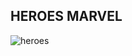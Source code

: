 ## HEROES MARVEL

 ![heroes](https://phantom-marca.unidadeditorial.es/838d5234c7803b705c60abc334975919/resize/1320/f/jpg/assets/multimedia/imagenes/2021/07/06/16255683165037.jpg)
